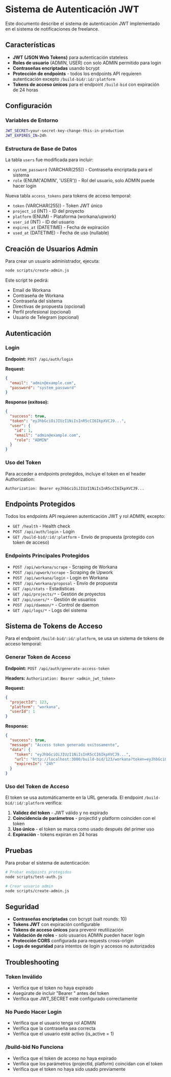 # Sistema de Autenticación JWT

Este documento describe el sistema de autenticación JWT implementado en el sistema de notificaciones de freelance.

## Características

- **JWT (JSON Web Tokens)** para autenticación stateless
- **Roles de usuario** (ADMIN, USER) con solo ADMIN permitido para login
- **Contraseñas encriptadas** usando bcrypt
- **Protección de endpoints** - todos los endpoints API requieren autenticación excepto `/build-bid/:id/:platform`
- **Tokens de acceso únicos** para el endpoint `/build-bid` con expiración de 24 horas

## Configuración

### Variables de Entorno

```bash
JWT_SECRET=your-secret-key-change-this-in-production
JWT_EXPIRES_IN=24h
```

### Estructura de Base de Datos

La tabla `users` fue modificada para incluir:
- `system_password` (VARCHAR(255)) - Contraseña encriptada para el sistema
- `role` (ENUM('ADMIN', 'USER')) - Rol del usuario, solo ADMIN puede hacer login

Nueva tabla `access_tokens` para tokens de acceso temporal:
- `token` (VARCHAR(255)) - Token JWT único
- `project_id` (INT) - ID del proyecto
- `platform` (ENUM) - Plataforma (workana/upwork)
- `user_id` (INT) - ID del usuario
- `expires_at` (DATETIME) - Fecha de expiración
- `used_at` (DATETIME) - Fecha de uso (nullable)

## Creación de Usuarios Admin

Para crear un usuario administrador, ejecuta:

```bash
node scripts/create-admin.js
```

Este script te pedirá:
- Email de Workana
- Contraseña de Workana
- Contraseña del sistema
- Directivas de propuesta (opcional)
- Perfil profesional (opcional)
- Usuario de Telegram (opcional)

## Autenticación

### Login

**Endpoint:** `POST /api/auth/login`

**Request:**
```json
{
  "email": "admin@example.com",
  "password": "system_password"
}
```

**Response (exitoso):**
```json
{
  "success": true,
  "token": "eyJhbGciOiJIUzI1NiIsInR5cCI6IkpXVCJ9...",
  "user": {
    "id": 1,
    "email": "admin@example.com",
    "role": "ADMIN"
  }
}
```

### Uso del Token

Para acceder a endpoints protegidos, incluye el token en el header Authorization:

```
Authorization: Bearer eyJhbGciOiJIUzI1NiIsInR5cCI6IkpXVCJ9...
```

## Endpoints Protegidos

Todos los endpoints API requieren autenticación JWT y rol ADMIN, excepto:

- `GET /health` - Health check
- `POST /api/auth/login` - Login
- `GET /build-bid/:id/:platform` - Envío de propuesta (protegido con token de acceso)

### Endpoints Principales Protegidos

- `POST /api/workana/scrape` - Scraping de Workana
- `POST /api/upwork/scrape` - Scraping de Upwork
- `POST /api/workana/login` - Login en Workana
- `POST /api/workana/proposal` - Envío de propuesta
- `GET /api/stats` - Estadísticas
- `GET /api/projects/*` - Gestión de proyectos
- `GET /api/users/*` - Gestión de usuarios
- `POST /api/daemon/*` - Control de daemon
- `GET /api/logs/*` - Logs del sistema

## Sistema de Tokens de Acceso

Para el endpoint `/build-bid/:id/:platform`, se usa un sistema de tokens de acceso temporal:

### Generar Token de Acceso

**Endpoint:** `POST /api/auth/generate-access-token`

**Headers:** `Authorization: Bearer <admin_jwt_token>`

**Request:**
```json
{
  "projectId": 123,
  "platform": "workana",
  "userId": 1
}
```

**Response:**
```json
{
  "success": true,
  "message": "Access token generado exitosamente",
  "data": {
    "token": "eyJhbGciOiJIUzI1NiIsInR5cCI6IkpXVCJ9...",
    "url": "http://localhost:3000/build-bid/123/workana?token=eyJhbGciOiJIUzI1NiIsInR5cCI6IkpXVCJ9...",
    "expiresIn": "24h"
  }
}
```

### Uso del Token de Acceso

El token se usa automáticamente en la URL generada. El endpoint `/build-bid/:id/:platform` verifica:

1. **Validez del token** - JWT válido y no expirado
2. **Coincidencia de parámetros** - projectId y platform coinciden con el token
3. **Uso único** - el token se marca como usado después del primer uso
4. **Expiración** - tokens expiran en 24 horas

## Pruebas

Para probar el sistema de autenticación:

```bash
# Probar endpoints protegidos
node scripts/test-auth.js

# Crear usuario admin
node scripts/create-admin.js
```

## Seguridad

- **Contraseñas encriptadas** con bcrypt (salt rounds: 10)
- **Tokens JWT** con expiración configurable
- **Tokens de acceso únicos** para prevenir reutilización
- **Validación de roles** - solo usuarios ADMIN pueden hacer login
- **Protección CORS** configurada para requests cross-origin
- **Logs de seguridad** para intentos de login y accesos no autorizados

## Troubleshooting

### Token Inválido
- Verifica que el token no haya expirado
- Asegúrate de incluir "Bearer " antes del token
- Verifica que JWT_SECRET esté configurado correctamente

### No Puedo Hacer Login
- Verifica que el usuario tenga rol ADMIN
- Verifica que la contraseña sea correcta
- Verifica que el usuario esté activo (is_active = 1)

### /build-bid No Funciona
- Verifica que el token de acceso no haya expirado
- Verifica que los parámetros (projectId, platform) coincidan con el token
- Verifica que el token no haya sido usado previamente